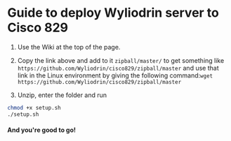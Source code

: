 # Guide to deploy Wyliodrin server to Cisco 829

1. Use the Wiki at the top of the page.
2. Copy the link above and add to it ```zipball/master/``` to get something like ```https://github.com/Wyliodrin/cisco829/zipball/master``` and use that link in the Linux environment by giving the following command:```wget https://github.com/Wyliodrin/cisco829/zipball/master```

3. Unzip, enter the folder and run
```sh
chmod +x setup.sh
./setup.sh
```

#### And you're good to go!
